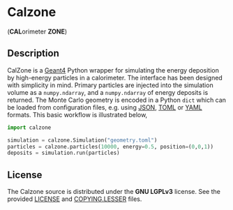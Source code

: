 # Calzone
(**CAL**orimeter **ZONE**)


## Description

CalZone is a [Geant4][Geant4] Python wrapper for simulating the energy
deposition by high-energy particles in a calorimeter. The interface has been
designed with simplicity in mind. Primary particles are injected into the
simulation volume as a `numpy.ndarray`, and a `numpy.ndarray` of energy deposits
is returned. The Monte Carlo geometry is encoded in a Python `dict` which can be
loaded from configuration files, e.g. using [JSON][JSON], [TOML][TOML] or
[YAML][YAML] formats. This basic workflow is illustrated below,

```python
import calzone

simulation = calzone.Simulation("geometry.toml")
particles = calzone.particles(10000, energy=0.5, position=(0,0,1))
deposits = simulation.run(particles)
```


## License
The Calzone source is distributed under the **GNU LGPLv3** license. See the
provided [LICENSE](LICENSE) and [COPYING.LESSER](COPYING.LESSER) files.


[JSON]: https://www.json.org/json-en.html
[Geant4]: https://geant4.web.cern.ch/docs/
[TOML]: https://toml.io/en/
[YAML]: https://yaml.org/
